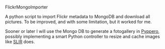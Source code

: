FlickrMongoImporter

A python script to import Flickr metadata to MongoDB and download all pictures. 
To be improved, and with some limitation, but it worked for me.

Sooner or later I will use the Mongo DB to generate a fotogallery in [Pyppero](https://github.com/mauntrelio/Pyppero), possibly implementing a smart Python controller to resize and cache images like [SLIR](https://github.com/lencioni/SLIR) does. 